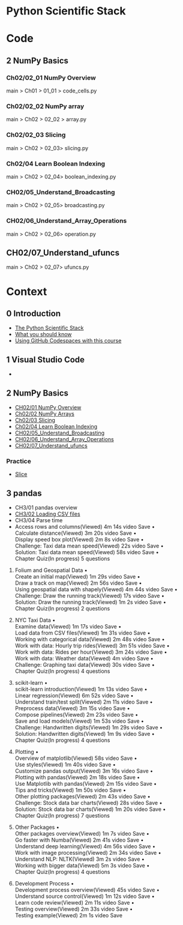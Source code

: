 # Python Scientific Stack
# Code 
## 2 NumPy Basics
### Ch02/02_01 NumPy Overview 
main > Ch01 > 01_01 > code_cells.py

### Ch02/02_02 NumPy array
main > Ch02 > 02_02 > array.py

### Ch02/02_03 Slicing
main > Ch02 > 02_03> slicing.py

### Ch02/04 Learn Boolean Indexing
main > Ch02 > 02_04> boolean_indexing.py

### CH02/05_Understand_Broadcasting
main > Ch02 > 02_05> broadcasting.py

### CH02/06_Understand_Array_Operations
main > Ch02 > 02_06> operation.py

## CH02/07_Understand_ufuncs
main > Ch02 > 02_07> ufuncs.py

# Context
## 0 Introduction
* [The Python Scientific Stack](./introduction/the-python-scientific-stack.md)
* [What you should know](./introduction/what-you-should-know.md)
* [Using GitHub Codespaces with this course](./introduction/using-gitHub-codespaces-with-this-course.md)

## 1 Visual Studio Code
*

## 2 NumPy Basics
* [CH02/01 NumPy Overview](./numpy-basics/CH02_01_NumPy_Overview.ipynb) 
* [Ch02/02 NumPy Arrays](./numpy-basics/Ch02_02_NumPy_Arrays.ipynb) 
* [Ch02/03 Slicing](./numpy-basics/Ch02_03_Slicing.ipynb) 
* [Ch02/04 Learn Boolean Indexing](./numpy-basics/Ch02_04_Learn_Boolean_Indexing.ipynb)
* [CH02/05_Understand_Broadcasting](./numpy-basics/CH02_05_Understand_Broadcasting.ipynb)
* [CH02/06_Understand_Array_Operations](./numpy-basics/CH02_06_Understand_Array_Operations.ipynb)
* [CH02/07_Understand_ufuncs](./numpy-basics/CH02_07_Understand_ufuncs.ipynb)
### Practice
* [Slice](./numpy-basics/practice/slice.ipynb) 


## 3 pandas
* CH3/01 pandas overview       
* [CH3/02 Loading CSV files](./pandas/CH03_02_Loading_CSV_Files.ipynb)      
* CH3/04 Parse time      
*  Access rows and columns(Viewed)
4m 14s video
Save
•	
Calculate distance(Viewed)
3m 20s video
Save
•	
Display speed box plot(Viewed)
2m 8s video
Save
•	
Challenge: Taxi data mean speed(Viewed)
22s video
Save
•	
Solution: Taxi data mean speed(Viewed)
58s video
Save
•	
Chapter Quiz(In progress)
5 questions

1. Folium and Geospatial Data
•	
Create an initial map(Viewed)
1m 29s video
Save
•	
Draw a track on map(Viewed)
2m 56s video
Save
•	
Using geospatial data with shapely(Viewed)
4m 44s video
Save
•	
Challenge: Draw the running track(Viewed)
17s video
Save
•	
Solution: Draw the running track(Viewed)
1m 2s video
Save
•	
Chapter Quiz(In progress)
2 questions

1. NYC Taxi Data
•	
Examine data(Viewed)
1m 17s video
Save
•	
Load data from CSV files(Viewed)
1m 31s video
Save
•	
Working with categorical data(Viewed)
2m 48s video
Save
•	
Work with data: Hourly trip rides(Viewed)
3m 51s video
Save
•	
Work with data: Rides per hour(Viewed)
3m 24s video
Save
•	
Work with data: Weather data(Viewed)
4m video
Save
•	
Challenge: Graphing taxi data(Viewed)
30s video
Save
•	
Chapter Quiz(In progress)
4 questions

1. scikit-learn
•	
scikit-learn introduction(Viewed)
1m 13s video
Save
•	
Linear regression(Viewed)
6m 52s video
Save
•	
Understand train/test split(Viewed)
2m 11s video
Save
•	
Preprocess data(Viewed)
3m 15s video
Save
•	
Compose pipelines(Viewed)
2m 23s video
Save
•	
Save and load models(Viewed)
1m 53s video
Save
•	
Challenge: Handwritten digits(Viewed)
1m 29s video
Save
•	
Solution: Handwritten digits(Viewed)
1m 9s video
Save
•	
Chapter Quiz(In progress)
4 questions

1. Plotting
•	
Overview of matplotlib(Viewed)
58s video
Save
•	
Use styles(Viewed)
1m 40s video
Save
•	
Customize pandas output(Viewed)
3m 16s video
Save
•	
Plotting with pandas(Viewed)
2m 18s video
Save
•	
Use Matplotlib with pandas(Viewed)
2m 15s video
Save
•	
Tips and tricks(Viewed)
1m 50s video
Save
•	
Other plotting packages(Viewed)
2m 43s video
Save
•	
Challenge: Stock data bar charts(Viewed)
28s video
Save
•	
Solution: Stock data bar charts(Viewed)
1m 20s video
Save
•	
Chapter Quiz(In progress)
7 questions

1. Other Packages
•	
Other packages overview(Viewed)
1m 7s video
Save
•	
Go faster with Numba(Viewed)
2m 41s video
Save
•	
Understand deep learning(Viewed)
4m 56s video
Save
•	
Work with image processing(Viewed)
2m 34s video
Save
•	
Understand NLP: NLTK(Viewed)
3m 2s video
Save
•	
Working with bigger data(Viewed)
5m 3s video
Save
•	
Chapter Quiz(In progress)
4 questions

1. Development Process
•	
Development process overview(Viewed)
45s video
Save
•	
Understand source control(Viewed)
1m 12s video
Save
•	
Learn code review(Viewed)
2m 11s video
Save
•	
Testing overview(Viewed)
2m 33s video
Save
•	
Testing example(Viewed)
2m 1s video
Save
